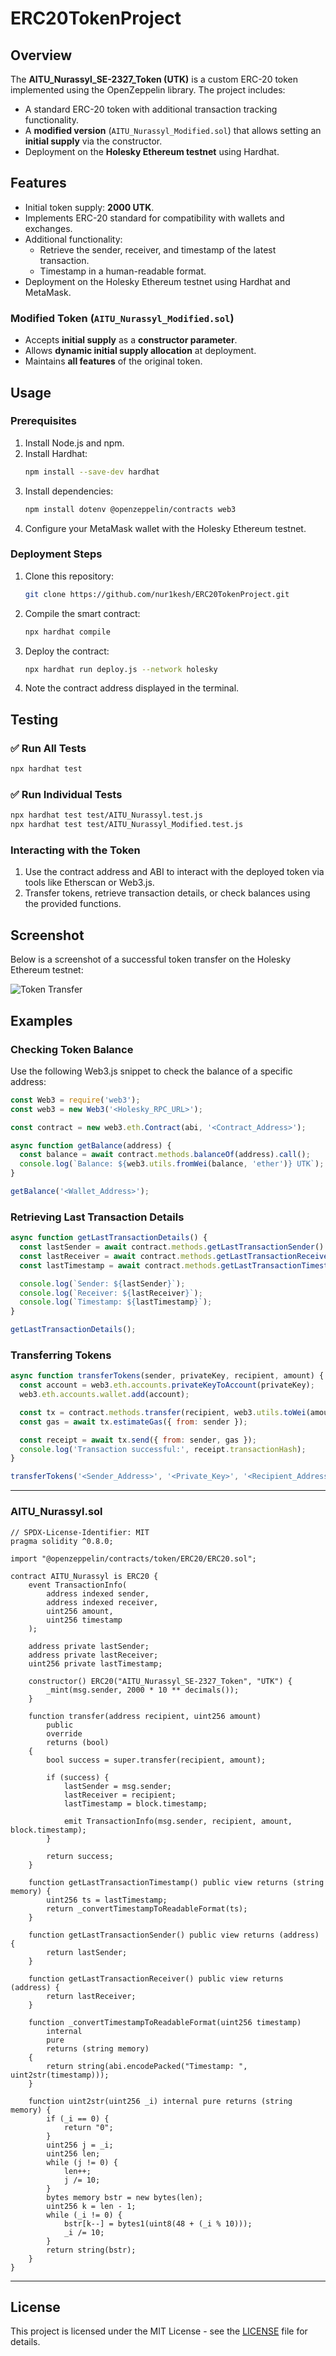 # ERC20TokenProject

## Overview
The **AITU_Nurassyl_SE-2327_Token (UTK)** is a custom ERC-20 token implemented using the OpenZeppelin library. The project includes:
- A standard ERC-20 token with additional transaction tracking functionality.
- A **modified version** (`AITU_Nurassyl_Modified.sol`) that allows setting an **initial supply** via the constructor.
- Deployment on the **Holesky Ethereum testnet** using Hardhat.

## Features
- Initial token supply: **2000 UTK**.
- Implements ERC-20 standard for compatibility with wallets and exchanges.
- Additional functionality:
  - Retrieve the sender, receiver, and timestamp of the latest transaction.
  - Timestamp in a human-readable format.
- Deployment on the Holesky Ethereum testnet using Hardhat and MetaMask.

### **Modified Token (`AITU_Nurassyl_Modified.sol`)**
- Accepts **initial supply** as a **constructor parameter**.
- Allows **dynamic initial supply allocation** at deployment.
- Maintains **all features** of the original token.

## Usage

### Prerequisites
1. Install Node.js and npm.
2. Install Hardhat:
   ```bash
   npm install --save-dev hardhat
   ```
3. Install dependencies:
   ```bash
   npm install dotenv @openzeppelin/contracts web3
   ```
4. Configure your MetaMask wallet with the Holesky Ethereum testnet.

### Deployment Steps
1. Clone this repository:
   ```bash
   git clone https://github.com/nur1kesh/ERC20TokenProject.git
   ```
2. Compile the smart contract:
   ```bash
   npx hardhat compile
   ```
3. Deploy the contract:
   ```bash
   npx hardhat run deploy.js --network holesky
   ```
4. Note the contract address displayed in the terminal.

## **Testing**
### ✅ Run All Tests
```bash
npx hardhat test
```
### ✅ Run Individual Tests
```bash
npx hardhat test test/AITU_Nurassyl.test.js
npx hardhat test test/AITU_Nurassyl_Modified.test.js
```

### Interacting with the Token
1. Use the contract address and ABI to interact with the deployed token via tools like Etherscan or Web3.js.
2. Transfer tokens, retrieve transaction details, or check balances using the provided functions.

## Screenshot
Below is a screenshot of a successful token transfer on the Holesky Ethereum testnet:

![Token Transfer](./img/screen.png)

## Examples

### Checking Token Balance
Use the following Web3.js snippet to check the balance of a specific address:

```javascript
const Web3 = require('web3');
const web3 = new Web3('<Holesky_RPC_URL>');

const contract = new web3.eth.Contract(abi, '<Contract_Address>');

async function getBalance(address) {
  const balance = await contract.methods.balanceOf(address).call();
  console.log(`Balance: ${web3.utils.fromWei(balance, 'ether')} UTK`);
}

getBalance('<Wallet_Address>');
```

### Retrieving Last Transaction Details
```javascript
async function getLastTransactionDetails() {
  const lastSender = await contract.methods.getLastTransactionSender().call();
  const lastReceiver = await contract.methods.getLastTransactionReceiver().call();
  const lastTimestamp = await contract.methods.getLastTransactionTimestamp().call();

  console.log(`Sender: ${lastSender}`);
  console.log(`Receiver: ${lastReceiver}`);
  console.log(`Timestamp: ${lastTimestamp}`);
}

getLastTransactionDetails();
```

### Transferring Tokens
```javascript
async function transferTokens(sender, privateKey, recipient, amount) {
  const account = web3.eth.accounts.privateKeyToAccount(privateKey);
  web3.eth.accounts.wallet.add(account);

  const tx = contract.methods.transfer(recipient, web3.utils.toWei(amount, 'ether'));
  const gas = await tx.estimateGas({ from: sender });

  const receipt = await tx.send({ from: sender, gas });
  console.log('Transaction successful:', receipt.transactionHash);
}

transferTokens('<Sender_Address>', '<Private_Key>', '<Recipient_Address>', '10');
```

---

### AITU_Nurassyl.sol

```solidity
// SPDX-License-Identifier: MIT
pragma solidity ^0.8.0;

import "@openzeppelin/contracts/token/ERC20/ERC20.sol";

contract AITU_Nurassyl is ERC20 {
    event TransactionInfo(
        address indexed sender,
        address indexed receiver,
        uint256 amount,
        uint256 timestamp
    );

    address private lastSender;
    address private lastReceiver;
    uint256 private lastTimestamp;

    constructor() ERC20("AITU_Nurassyl_SE-2327_Token", "UTK") {
        _mint(msg.sender, 2000 * 10 ** decimals());
    }

    function transfer(address recipient, uint256 amount)
        public
        override
        returns (bool)
    {
        bool success = super.transfer(recipient, amount);

        if (success) {
            lastSender = msg.sender;
            lastReceiver = recipient;
            lastTimestamp = block.timestamp;

            emit TransactionInfo(msg.sender, recipient, amount, block.timestamp);
        }

        return success;
    }

    function getLastTransactionTimestamp() public view returns (string memory) {
        uint256 ts = lastTimestamp;
        return _convertTimestampToReadableFormat(ts);
    }

    function getLastTransactionSender() public view returns (address) {
        return lastSender;
    }

    function getLastTransactionReceiver() public view returns (address) {
        return lastReceiver;
    }

    function _convertTimestampToReadableFormat(uint256 timestamp)
        internal
        pure
        returns (string memory)
    {
        return string(abi.encodePacked("Timestamp: ", uint2str(timestamp)));
    }

    function uint2str(uint256 _i) internal pure returns (string memory) {
        if (_i == 0) {
            return "0";
        }
        uint256 j = _i;
        uint256 len;
        while (j != 0) {
            len++;
            j /= 10;
        }
        bytes memory bstr = new bytes(len);
        uint256 k = len - 1;
        while (_i != 0) {
            bstr[k--] = bytes1(uint8(48 + (_i % 10)));
            _i /= 10;
        }
        return string(bstr);
    }
}
```
---

## License

This project is licensed under the MIT License - see the [LICENSE](./LICENSE) file for details.
